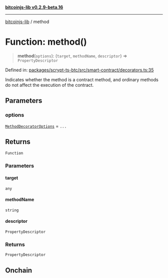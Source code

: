 [**bitcoinjs-lib v0.2.9-beta.16**](../README.md)

***

[bitcoinjs-lib](../README.md) / method

# Function: method()

> **method**(`options`): (`target`, `methodName`, `descriptor`) => `PropertyDescriptor`

Defined in: [packages/scrypt-ts-btc/src/smart-contract/decorators.ts:35](https://github.com/sCrypt-Inc/scrypt-btc-mono/blob/7d2760b2d3565565fcb011792878d3764e0701be/packages/scrypt-ts-btc/src/smart-contract/decorators.ts#L35)

Indicates whether the method is a contract method, and ordinary methods do not affect the execution of the contract.

## Parameters

### options

[`MethodDecoratorOptions`](../interfaces/MethodDecoratorOptions.md) = `...`

## Returns

`Function`

### Parameters

#### target

`any`

#### methodName

`string`

#### descriptor

`PropertyDescriptor`

### Returns

`PropertyDescriptor`

## Onchain
